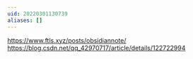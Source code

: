 ```yaml
---
uid: 20220301130739
aliases: []
---
```

https://www.ftls.xyz/posts/obsidiannote/
https://blog.csdn.net/qq_42970717/article/details/122722994